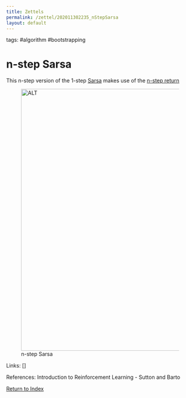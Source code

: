 ```yaml
---
title: Zettels
permalink: /zettel/202011302235_nStepSarsa
layout: default
---
```

tags: #algorithm #bootstrapping

# n-step Sarsa

This n-step version of the 1-step [Sarsa](202011302117_sarsa) makes use of the 
[n-step return](202011302230_nstepReturn)

<figure>
  <img src="/zettel/Images/ReinforcementLearning/NStepSarsaQ.png"
     alt="ALT"
     class="centerImage"
     style="width: 700px;" />
  <figcaption> n-step Sarsa </figcaption>     
</figure>


Links: []

References: Introduction to Reinforcement Learning - Sutton and Barto

[Return to Index](index)